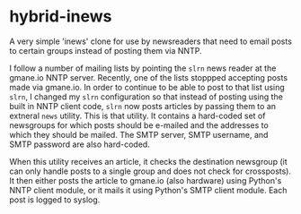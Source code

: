 # hybrid-inews

A very simple 'inews' clone for use by newsreaders that need to email posts to
certain groups instead of posting them via NNTP.

I follow a number of mailing lists by pointing the `slrn` news reader at the
gmane.io NNTP server. Recently, one of the lists stoppped
accepting posts made via gmane.io. In order to continue to be able to post to that
list using `slrn`, I changed my `slrn` configuration so that instead of posting using
the built in NNTP client code, `slrn` now posts articles by passing them to an extneral
`news` utility. This is that utility. It contains a hard-coded set of newsgroups for
which posts should be e-mailed and the addresses to which they should be mailed. The
SMTP server, SMTP username, and SMTP password are also hard-coded.

When this utility receives an article, it checks the destination newsgroup (it can only
handle posts to a single group and does not check for crossposts). It then either posts
the article to gmane.io (also hardware) using Python's NNTP client module, or it mails it
using Python's SMTP client module. Each post is logged to syslog.

